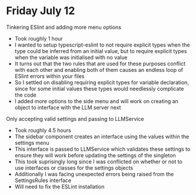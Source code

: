 # Friday July 12

Tinkering ESlint and adding more menu options
- Took roughly 1 hour
- I wanted to setup typescript-eslint to not require explicit types when the type could be inferred from an initial value, but to require explicit types when the variable was initialised with no value
- It turns out that the two rules that are used for these purposes conflict with each other and enabling both of them causes an endless loop of ESlint errors within your files
- So I settled on disabling requiring explicit types for variable declaration, since for some initial values these types would needlessly complicate the code 
- I added more options to the side menu and will work on creating an object to interface with the LLM server next

Only accepting valid settings and passing to LLMService
- Took roughly 4.5 hours
- The sidebar component creates an interface using the values within the settings menu
- This interface is passed to LLMService which validates these settings to ensure they will work before updating the settings of the singleton
- This took suprisingly long since I was conflicted on whether or not to use interfaces or classes for the settings objects 
- Additionally I was facing unexpected errors being raised from the SettingsRules interface
- Will need to fix the ESLint installation